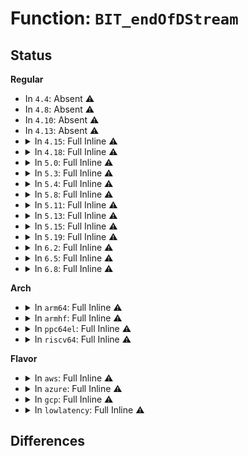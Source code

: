 # Function: <code>BIT_endOfDStream</code>

## Status
<b>Regular</b>
<ul>
<li>
In <code>4.4</code>: Absent ⚠️
</li>
<li>
In <code>4.8</code>: Absent ⚠️
</li>
<li>
In <code>4.10</code>: Absent ⚠️
</li>
<li>
In <code>4.13</code>: Absent ⚠️
</li>
<li>
<details>
<summary>In <code>4.15</code>: Full Inline ⚠️</summary>

**Collision:** Unique Static

**Inline:** Full

**Transformation:** False

**Instances:**

```
In lib/zstd/huf_decompress.c (ffffffff814abb1a)
Location: lib/zstd/bitstream.h:369
Inline: True
Inline callers:
  - lib/zstd/huf_decompress.c:HUF_decompress1X4_usingDTable_internal
  - lib/zstd/huf_decompress.c:HUF_decompress1X2_usingDTable_internal
```
</details>
</li>
<li>
<details>
<summary>In <code>4.18</code>: Full Inline ⚠️</summary>

**Collision:** Unique Static

**Inline:** Full

**Transformation:** False

**Instances:**

```
In lib/zstd/huf_decompress.c (ffffffff814e0edc)
Location: lib/zstd/bitstream.h:369
Inline: True
Inline callers:
  - lib/zstd/huf_decompress.c:HUF_decompress1X4_usingDTable_internal
  - lib/zstd/huf_decompress.c:HUF_decompress1X2_usingDTable_internal
```
</details>
</li>
<li>
<details>
<summary>In <code>5.0</code>: Full Inline ⚠️</summary>

**Collision:** Unique Static

**Inline:** Full

**Transformation:** False

**Instances:**

```
In lib/zstd/huf_decompress.c (ffffffff814f4833)
Location: lib/zstd/bitstream.h:369
Inline: True
Inline callers:
  - lib/zstd/huf_decompress.c:HUF_decompress1X4_usingDTable_internal
  - lib/zstd/huf_decompress.c:HUF_decompress1X2_usingDTable_internal
```
</details>
</li>
<li>
<details>
<summary>In <code>5.3</code>: Full Inline ⚠️</summary>

**Collision:** Unique Static

**Inline:** Full

**Transformation:** False

**Instances:**

```
In lib/zstd/huf_decompress.c (ffffffff81521c39)
Location: lib/zstd/bitstream.h:374
Inline: True
Inline callers:
  - lib/zstd/huf_decompress.c:HUF_decompress1X4_usingDTable_internal
  - lib/zstd/huf_decompress.c:HUF_decompress1X2_usingDTable_internal
```
</details>
</li>
<li>
<details>
<summary>In <code>5.4</code>: Full Inline ⚠️</summary>

**Collision:** Unique Static

**Inline:** Full

**Transformation:** False

**Instances:**

```
In lib/zstd/huf_decompress.c (ffffffff81542ac9)
Location: lib/zstd/bitstream.h:374
Inline: True
Inline callers:
  - lib/zstd/huf_decompress.c:HUF_decompress1X4_usingDTable_internal
  - lib/zstd/huf_decompress.c:HUF_decompress1X2_usingDTable_internal
```
</details>
</li>
<li>
<details>
<summary>In <code>5.8</code>: Full Inline ⚠️</summary>

**Collision:** Unique Static

**Inline:** Full

**Transformation:** False

**Instances:**

```
In lib/zstd/huf_decompress.c (ffffffff815ce1f0)
Location: lib/zstd/bitstream.h:374
Inline: True
Inline callers:
  - lib/zstd/huf_decompress.c:HUF_decompress1X4_usingDTable_internal
  - lib/zstd/huf_decompress.c:HUF_decompress1X2_usingDTable_internal
```
</details>
</li>
<li>
<details>
<summary>In <code>5.11</code>: Full Inline ⚠️</summary>

**Collision:** Unique Static

**Inline:** Full

**Transformation:** False

**Instances:**

```
In lib/zstd/huf_decompress.c (ffffffff815ebdc5)
Location: lib/zstd/bitstream.h:375
Inline: True
Inline callers:
  - lib/zstd/huf_decompress.c:HUF_decompress1X4_usingDTable_internal
  - lib/zstd/huf_decompress.c:HUF_decompress1X2_usingDTable_internal
```
</details>
</li>
<li>
<details>
<summary>In <code>5.13</code>: Full Inline ⚠️</summary>

**Collision:** Unique Static

**Inline:** Full

**Transformation:** False

**Instances:**

```
In lib/zstd/huf_decompress.c (ffffffff815cd962)
Location: lib/zstd/bitstream.h:375
Inline: True
Inline callers:
  - lib/zstd/huf_decompress.c:HUF_decompress1X4_usingDTable_internal
  - lib/zstd/huf_decompress.c:HUF_decompress1X2_usingDTable_internal
```
</details>
</li>
<li>
<details>
<summary>In <code>5.15</code>: Full Inline ⚠️</summary>

**Collision:** Unique Static

**Inline:** Full

**Transformation:** False

**Instances:**

```
In lib/zstd/huf_decompress.c (ffffffff81637fb2)
Location: lib/zstd/bitstream.h:375
Inline: True
Inline callers:
  - lib/zstd/huf_decompress.c:HUF_decompress1X4_usingDTable_internal
  - lib/zstd/huf_decompress.c:HUF_decompress1X2_usingDTable_internal
```
</details>
</li>
<li>
<details>
<summary>In <code>5.19</code>: Full Inline ⚠️</summary>

**Collision:** Unique Static

**Inline:** Full

**Transformation:** False

**Instances:**

```
In lib/zstd/decompress/huf_decompress.c (ffffffff8174cc67)
Location: lib/zstd/common/bitstream.h:431
Inline: True
Inline callers:
  - lib/zstd/decompress/huf_decompress.c:HUF_decompress4X2_usingDTable_internal_bmi2
  - lib/zstd/decompress/huf_decompress.c:HUF_decompress4X2_usingDTable_internal_bmi2
  - lib/zstd/decompress/huf_decompress.c:HUF_decompress4X2_usingDTable_internal_bmi2
  - lib/zstd/decompress/huf_decompress.c:HUF_decompress4X2_usingDTable_internal_bmi2
  - lib/zstd/decompress/huf_decompress.c:HUF_decompress4X2_usingDTable_internal_default
  - lib/zstd/decompress/huf_decompress.c:HUF_decompress4X2_usingDTable_internal_default
  - lib/zstd/decompress/huf_decompress.c:HUF_decompress4X2_usingDTable_internal_default
  - lib/zstd/decompress/huf_decompress.c:HUF_decompress4X2_usingDTable_internal_default
  - lib/zstd/decompress/huf_decompress.c:HUF_decompress1X2_usingDTable_internal_bmi2
  - lib/zstd/decompress/huf_decompress.c:HUF_decompress1X2_usingDTable_internal_default
  - lib/zstd/decompress/huf_decompress.c:HUF_decompress4X1_usingDTable_internal_bmi2
  - lib/zstd/decompress/huf_decompress.c:HUF_decompress4X1_usingDTable_internal_bmi2
  - lib/zstd/decompress/huf_decompress.c:HUF_decompress4X1_usingDTable_internal_bmi2
  - lib/zstd/decompress/huf_decompress.c:HUF_decompress4X1_usingDTable_internal_bmi2
  - lib/zstd/decompress/huf_decompress.c:HUF_decompress4X1_usingDTable_internal_default
  - lib/zstd/decompress/huf_decompress.c:HUF_decompress4X1_usingDTable_internal_default
  - lib/zstd/decompress/huf_decompress.c:HUF_decompress4X1_usingDTable_internal_default
  - lib/zstd/decompress/huf_decompress.c:HUF_decompress4X1_usingDTable_internal_default
  - lib/zstd/decompress/huf_decompress.c:HUF_decompress1X1_usingDTable_internal_bmi2
  - lib/zstd/decompress/huf_decompress.c:HUF_decompress1X1_usingDTable_internal_default
```
</details>
</li>
<li>
<details>
<summary>In <code>6.2</code>: Full Inline ⚠️</summary>

**Collision:** Unique Static

**Inline:** Full

**Transformation:** False

**Instances:**

```
In lib/zstd/decompress/huf_decompress.c (ffffffff8186add9)
Location: lib/zstd/common/bitstream.h:440
Inline: True
Inline callers:
  - lib/zstd/decompress/huf_decompress.c:HUF_decompress1X2_usingDTable_internal_bmi2
  - lib/zstd/decompress/huf_decompress.c:HUF_decompress1X2_usingDTable_internal_default
  - lib/zstd/decompress/huf_decompress.c:HUF_decompress4X2_usingDTable_internal_default
  - lib/zstd/decompress/huf_decompress.c:HUF_decompress4X2_usingDTable_internal_default
  - lib/zstd/decompress/huf_decompress.c:HUF_decompress4X2_usingDTable_internal_default
  - lib/zstd/decompress/huf_decompress.c:HUF_decompress4X2_usingDTable_internal_default
  - lib/zstd/decompress/huf_decompress.c:HUF_decompress4X2_usingDTable_internal_bmi2
  - lib/zstd/decompress/huf_decompress.c:HUF_decompress4X2_usingDTable_internal_bmi2
  - lib/zstd/decompress/huf_decompress.c:HUF_decompress4X2_usingDTable_internal_bmi2
  - lib/zstd/decompress/huf_decompress.c:HUF_decompress4X2_usingDTable_internal_bmi2
  - lib/zstd/decompress/huf_decompress.c:HUF_decompress1X1_usingDTable_internal_bmi2
  - lib/zstd/decompress/huf_decompress.c:HUF_decompress1X1_usingDTable_internal_default
  - lib/zstd/decompress/huf_decompress.c:HUF_decompress4X1_usingDTable_internal_default
  - lib/zstd/decompress/huf_decompress.c:HUF_decompress4X1_usingDTable_internal_default
  - lib/zstd/decompress/huf_decompress.c:HUF_decompress4X1_usingDTable_internal_default
  - lib/zstd/decompress/huf_decompress.c:HUF_decompress4X1_usingDTable_internal_default
  - lib/zstd/decompress/huf_decompress.c:HUF_decompress4X1_usingDTable_internal_bmi2
  - lib/zstd/decompress/huf_decompress.c:HUF_decompress4X1_usingDTable_internal_bmi2
  - lib/zstd/decompress/huf_decompress.c:HUF_decompress4X1_usingDTable_internal_bmi2
  - lib/zstd/decompress/huf_decompress.c:HUF_decompress4X1_usingDTable_internal_bmi2
```
</details>
</li>
<li>
<details>
<summary>In <code>6.5</code>: Full Inline ⚠️</summary>

**Collision:** Unique Static

**Inline:** Full

**Transformation:** False

**Instances:**

```
In lib/zstd/decompress/huf_decompress.c (ffffffff818abac9)
Location: lib/zstd/common/bitstream.h:440
Inline: True
Inline callers:
  - lib/zstd/decompress/huf_decompress.c:HUF_decompress1X2_usingDTable_internal_bmi2
  - lib/zstd/decompress/huf_decompress.c:HUF_decompress1X2_usingDTable_internal_default
  - lib/zstd/decompress/huf_decompress.c:HUF_decompress4X2_usingDTable_internal_default
  - lib/zstd/decompress/huf_decompress.c:HUF_decompress4X2_usingDTable_internal_default
  - lib/zstd/decompress/huf_decompress.c:HUF_decompress4X2_usingDTable_internal_default
  - lib/zstd/decompress/huf_decompress.c:HUF_decompress4X2_usingDTable_internal_default
  - lib/zstd/decompress/huf_decompress.c:HUF_decompress4X2_usingDTable_internal_bmi2
  - lib/zstd/decompress/huf_decompress.c:HUF_decompress4X2_usingDTable_internal_bmi2
  - lib/zstd/decompress/huf_decompress.c:HUF_decompress4X2_usingDTable_internal_bmi2
  - lib/zstd/decompress/huf_decompress.c:HUF_decompress4X2_usingDTable_internal_bmi2
  - lib/zstd/decompress/huf_decompress.c:HUF_decompress1X1_usingDTable_internal_bmi2
  - lib/zstd/decompress/huf_decompress.c:HUF_decompress1X1_usingDTable_internal_default
  - lib/zstd/decompress/huf_decompress.c:HUF_decompress4X1_usingDTable_internal_default
  - lib/zstd/decompress/huf_decompress.c:HUF_decompress4X1_usingDTable_internal_default
  - lib/zstd/decompress/huf_decompress.c:HUF_decompress4X1_usingDTable_internal_default
  - lib/zstd/decompress/huf_decompress.c:HUF_decompress4X1_usingDTable_internal_default
  - lib/zstd/decompress/huf_decompress.c:HUF_decompress4X1_usingDTable_internal_bmi2
  - lib/zstd/decompress/huf_decompress.c:HUF_decompress4X1_usingDTable_internal_bmi2
  - lib/zstd/decompress/huf_decompress.c:HUF_decompress4X1_usingDTable_internal_bmi2
  - lib/zstd/decompress/huf_decompress.c:HUF_decompress4X1_usingDTable_internal_bmi2
```
</details>
</li>
<li>
<details>
<summary>In <code>6.8</code>: Full Inline ⚠️</summary>

**Collision:** Unique Static

**Inline:** Full

**Transformation:** False

**Instances:**

```
In lib/zstd/decompress/huf_decompress.c (ffffffff818fd689)
Location: lib/zstd/common/bitstream.h:440
Inline: True
Inline callers:
  - lib/zstd/decompress/huf_decompress.c:HUF_decompress1X2_usingDTable_internal_bmi2
  - lib/zstd/decompress/huf_decompress.c:HUF_decompress1X2_usingDTable_internal_default
  - lib/zstd/decompress/huf_decompress.c:HUF_decompress4X2_usingDTable_internal_default
  - lib/zstd/decompress/huf_decompress.c:HUF_decompress4X2_usingDTable_internal_default
  - lib/zstd/decompress/huf_decompress.c:HUF_decompress4X2_usingDTable_internal_default
  - lib/zstd/decompress/huf_decompress.c:HUF_decompress4X2_usingDTable_internal_default
  - lib/zstd/decompress/huf_decompress.c:HUF_decompress4X2_usingDTable_internal_bmi2
  - lib/zstd/decompress/huf_decompress.c:HUF_decompress4X2_usingDTable_internal_bmi2
  - lib/zstd/decompress/huf_decompress.c:HUF_decompress4X2_usingDTable_internal_bmi2
  - lib/zstd/decompress/huf_decompress.c:HUF_decompress4X2_usingDTable_internal_bmi2
  - lib/zstd/decompress/huf_decompress.c:HUF_decompress1X1_usingDTable_internal_bmi2
  - lib/zstd/decompress/huf_decompress.c:HUF_decompress1X1_usingDTable_internal_default
  - lib/zstd/decompress/huf_decompress.c:HUF_decompress4X1_usingDTable_internal_default
  - lib/zstd/decompress/huf_decompress.c:HUF_decompress4X1_usingDTable_internal_default
  - lib/zstd/decompress/huf_decompress.c:HUF_decompress4X1_usingDTable_internal_default
  - lib/zstd/decompress/huf_decompress.c:HUF_decompress4X1_usingDTable_internal_default
  - lib/zstd/decompress/huf_decompress.c:HUF_decompress4X1_usingDTable_internal_bmi2
  - lib/zstd/decompress/huf_decompress.c:HUF_decompress4X1_usingDTable_internal_bmi2
  - lib/zstd/decompress/huf_decompress.c:HUF_decompress4X1_usingDTable_internal_bmi2
  - lib/zstd/decompress/huf_decompress.c:HUF_decompress4X1_usingDTable_internal_bmi2
```
</details>
</li>
</ul>
<b>Arch</b>
<ul>
<li>
<details>
<summary>In <code>arm64</code>: Full Inline ⚠️</summary>

**Collision:** Unique Static

**Inline:** Full

**Transformation:** False

**Instances:**

```
In lib/zstd/huf_decompress.c (ffff80001064f96c)
Location: lib/zstd/bitstream.h:374
Inline: True
Inline callers:
  - lib/zstd/huf_decompress.c:HUF_decompress1X4_usingDTable_internal
  - lib/zstd/huf_decompress.c:HUF_decompress1X2_usingDTable_internal
```
</details>
</li>
<li>
<details>
<summary>In <code>armhf</code>: Full Inline ⚠️</summary>

**Collision:** Unique Static

**Inline:** Full

**Transformation:** False

**Instances:**

```
In lib/zstd/huf_decompress.c (c07fae5c)
Location: lib/zstd/bitstream.h:374
Inline: True
Inline callers:
  - lib/zstd/huf_decompress.c:HUF_decompress1X4_usingDTable_internal
  - lib/zstd/huf_decompress.c:HUF_decompress1X2_usingDTable_internal
```
</details>
</li>
<li>
<details>
<summary>In <code>ppc64el</code>: Full Inline ⚠️</summary>

**Collision:** Unique Static

**Inline:** Full

**Transformation:** False

**Instances:**

```
In lib/zstd/huf_decompress.c (c0000000007fde7c)
Location: lib/zstd/bitstream.h:374
Inline: True
Inline callers:
  - lib/zstd/huf_decompress.c:HUF_decompress1X4_usingDTable_internal
  - lib/zstd/huf_decompress.c:HUF_decompress1X2_usingDTable_internal
```
</details>
</li>
<li>
<details>
<summary>In <code>riscv64</code>: Full Inline ⚠️</summary>

**Collision:** Unique Static

**Inline:** Full

**Transformation:** False

**Instances:**

```
In lib/zstd/huf_decompress.c (ffffffe00047bec4)
Location: lib/zstd/bitstream.h:374
Inline: True
Inline callers:
  - lib/zstd/huf_decompress.c:HUF_decompress1X4_usingDTable_internal
  - lib/zstd/huf_decompress.c:HUF_decompress1X2_usingDTable_internal
```
</details>
</li>
</ul>
<b>Flavor</b>
<ul>
<li>
<details>
<summary>In <code>aws</code>: Full Inline ⚠️</summary>

**Collision:** Unique Static

**Inline:** Full

**Transformation:** False

**Instances:**

```
In lib/zstd/huf_decompress.c (ffffffff8153b0a9)
Location: lib/zstd/bitstream.h:374
Inline: True
Inline callers:
  - lib/zstd/huf_decompress.c:HUF_decompress1X4_usingDTable_internal
  - lib/zstd/huf_decompress.c:HUF_decompress1X2_usingDTable_internal
```
</details>
</li>
<li>
<details>
<summary>In <code>azure</code>: Full Inline ⚠️</summary>

**Collision:** Unique Static

**Inline:** Full

**Transformation:** False

**Instances:**

```
In lib/zstd/huf_decompress.c (ffffffff8152b389)
Location: lib/zstd/bitstream.h:374
Inline: True
Inline callers:
  - lib/zstd/huf_decompress.c:HUF_decompress1X4_usingDTable_internal
  - lib/zstd/huf_decompress.c:HUF_decompress1X2_usingDTable_internal
```
</details>
</li>
<li>
<details>
<summary>In <code>gcp</code>: Full Inline ⚠️</summary>

**Collision:** Unique Static

**Inline:** Full

**Transformation:** False

**Instances:**

```
In lib/zstd/huf_decompress.c (ffffffff81536de9)
Location: lib/zstd/bitstream.h:374
Inline: True
Inline callers:
  - lib/zstd/huf_decompress.c:HUF_decompress1X4_usingDTable_internal
  - lib/zstd/huf_decompress.c:HUF_decompress1X2_usingDTable_internal
```
</details>
</li>
<li>
<details>
<summary>In <code>lowlatency</code>: Full Inline ⚠️</summary>

**Collision:** Unique Static

**Inline:** Full

**Transformation:** False

**Instances:**

```
In lib/zstd/huf_decompress.c (ffffffff81550c19)
Location: lib/zstd/bitstream.h:374
Inline: True
Inline callers:
  - lib/zstd/huf_decompress.c:HUF_decompress1X4_usingDTable_internal
  - lib/zstd/huf_decompress.c:HUF_decompress1X2_usingDTable_internal
```
</details>
</li>
</ul>

## Differences
